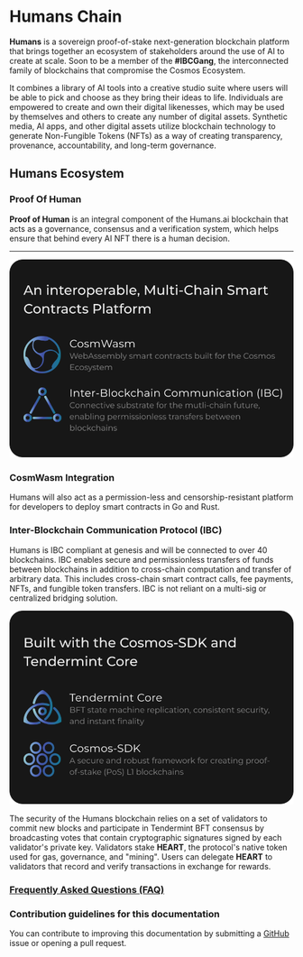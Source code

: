 <!--
title: Humans Chain Documentation
footer:
  newsletter: false
-->

# Humans Chain

**Humans** is a sovereign proof-of-stake next-generation blockchain platform that brings together an ecosystem of stakeholders around the use of AI to create at scale.
Soon to be a member of the **#IBCGang**, the interconnected family of blockchains that compromise the Cosmos Ecosystem.

It combines a library of AI tools into a creative studio suite where users will be able to pick and choose as they bring their ideas to life.
Individuals are empowered to create and own their digital likenesses, which may be used by themselves and others to create any number of digital assets. Synthetic media, AI apps, and other digital assets utilize blockchain technology to generate Non-Fungible Tokens (NFTs) as a way of creating transparency, provenance, accountability, and long-term governance.  

## Humans Ecosystem


### Proof Of Human

**Proof of Human** is an integral component of the Humans.ai blockchain that acts as a governance, consensus and a verification system, which helps ensure that behind every AI NFT there is a human decision.

***

![](./img/cosmwasm-ibc-box.svg)

### CosmWasm Integration

Humans will also act as a permission-less and censorship-resistant platform for developers to deploy smart contracts in Go and Rust.

### Inter-Blockchain Communication Protocol (IBC)

Humans is IBC compliant at genesis and will be connected to over 40 blockchains. IBC enables secure and permissionless transfers of funds between blockchains in addition to cross-chain computation and transfer of arbitrary data. This includes cross-chain smart contract calls, fee payments, NFTs, and fungible token transfers. IBC is not reliant on a multi-sig or centralized bridging solution.

![](./img/cosmos-sdk-tendermint-box.svg)

The security of the Humans blockchain relies on a set of validators to commit new blocks and participate in Tendermint BFT consensus by broadcasting votes that contain cryptographic signatures signed by each validator's private key. Validators stake **HEART**, the protocol's native token used for gas, governance, and "mining". Users can delegate **HEART** to validators that record and verify transactions in exchange for rewards.

### [Frequently Asked Questions (FAQ)](/learn/faq.html)

### Contribution guidelines for this documentation

You can contribute to improving this documentation by submitting a [GitHub](https://github.com/humansdotai/docs-humans/issues) issue or opening a pull request.